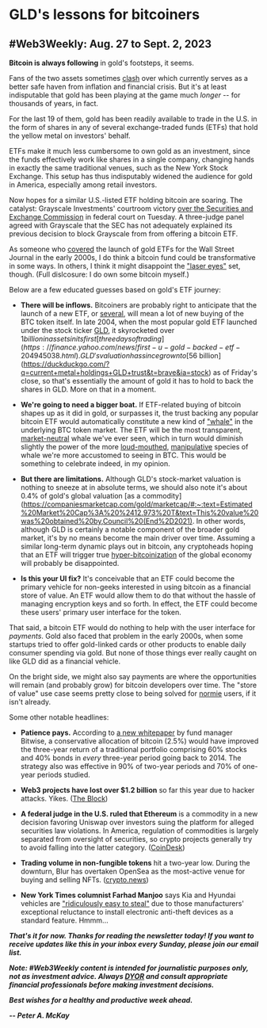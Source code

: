 # GLD's lessons for bitcoiners
## #Web3Weekly: Aug. 27 to Sept. 2, 2023

**Bitcoin is always following** in gold's footsteps, it seems.

Fans of the two assets sometimes [clash](https://intelligencesquared.com/events/debate-bitcoin-vs-gold-with-anthony-scaramucci-and-peter-schiff/) over which currently serves as a better safe haven from inflation and financial crisis. But it's at least indisputable that gold has been playing at the game much *longer* -- for thousands of years, in fact.

For the last 19 of them, gold has been readily available to trade in the U.S. in the form of shares in any of several exchange-traded funds (ETFs) that hold the yellow metal on investors' behalf.

ETFs make it much less cumbersome to own gold as an investment, since the funds effectively work like shares in a single company, changing hands in exactly the same traditional venues, such as the New York Stock Exchange. This setup has thus indisputably widened the audience for gold in America, especially among retail investors.

Now hopes for a similar U.S.-listed ETF holding bitcoin are soaring. The catalyst: Grayscale Investments' courtroom victory [over the Securities and Exchange Commission](https://www.forbes.com/sites/digital-assets/2023/08/29/grayscale-lands-court-victory-over-sec-in-battle-for-spot-bitcoin-etf/) in federal court on Tuesday. A three-judge panel agreed with Grayscale that the SEC has not adequately explained its previous decision to block Grayscale from from offering a bitcoin ETF.

As someone who [covered](https://www.wsj.com/articles/SB110194198185388535) the launch of gold ETFs for the Wall Street Journal in the early 2000s, I do think a bitcoin fund could be transformative in some ways. In others, I think it might disappoint the ["laser eyes"](https://bitcoinmagazine.com/culture/bitcoin-laser-eyes-origins) set, though. (Full dislcosure: I do own some bitcoin myself.)

Below are a few educated guesses based on gold's ETF journey:

- **There will be inflows.** Bitcoiners are probably right to anticipate that the launch of a new ETF, or [several](https://www.reuters.com/technology/grayscale-victory-big-boost-decade-long-spot-bitcoin-etf-push-2023-08-30/), will mean a lot of new buying of the BTC token itself. In late 2004, when the most popular gold ETF launched under the stock ticker [GLD](https://tinyurl.com/y2hctbsk), it skyrocketed over $1 billion in assets in its first [three days of trading](https://finance.yahoo.com/news/first-u-gold-backed-etf-204945038.html). GLD's valuation has since grown to [$56 billion](https://duckduckgo.com/?q=current+metal+holdings+GLD+trust&t=brave&ia=stock) as of Friday's close, so that's essentially the amount of gold it has to hold to back the shares in GLD. More on that in a moment.

- **We're going to need a bigger boat.** If ETF-related buying of bitcoin shapes up as it did in gold, or surpasses it, the trust backing any popular bitcoin ETF would automatically constitute a new kind of ["whale"](https://www.investopedia.com/terms/b/bitcoin-whale.asp) in the underlying BTC token market. The ETF will be the most transparent, [market-neutral](https://www.investopedia.com/terms/m/marketneutral.asp) whale we've ever seen, which in turn would diminish slightly the power of the more [loud-mouthed](https://www.youtube.com/results?search_query=%22michael+saylor%22+interview&sp=CAI%253D), [manipulative](https://www.vox.com/recode/2021/5/18/22441831/elon-musk-bitcoin-dogecoin-crypto-prices-tesla) species of whale we're more accustomed to seeing in BTC. This would be something to celebrate indeed, in my opinion.

- **But there are limitations.** Although GLD's stock-market valuation is nothing to sneeze at in absolute terms, we should also note it's about 0.4% of gold's global valuation [as a commodity](https://companiesmarketcap.com/gold/marketcap/#:~:text=Estimated%20Market%20Cap%3A%20%2412.973%20T&text=This%20value%20was%20obtained%20by,Council%20(End%2D2021). In other words, although GLD is certainly a notable component of the broader gold market, it's by no means become the main driver over time. Assuming a similar long-term dynamic plays out in bitcoin, any cryptoheads hoping that an ETF will trigger true [hyper-bitcoinization](https://www.coindesk.com/tech/2022/11/03/hyperbitcoinization-is-a-few-years-away-predicts-samson-mow/) of the global economy will probably be disappointed.

- **Is this your UI fix?** It's conceivable that an ETF could become the primary vehicle for non-geeks interested in using bitcoin as a financial store of value. An ETF would allow them to do that without the hassle of managing encryption keys and so forth. In effect, the ETF could become these users' primary user interface for the token.

That said, a bitcoin ETF would do nothing to help with the user interface for *payments*. Gold also faced that problem in the early 2000s, when some startups tried to offer gold-linked cards or other products to enable daily consumer spending via gold. But none of those things ever really caught on like GLD did as a financial vehicle.  

On the bright side, we might also say payments are where the opportunities will remain (and probably grow) for bitcoin developers over time. The "store of value" use case seems pretty close to being solved for [normie](https://www.urbandictionary.com/define.php?term=Normie) users, if it isn't already.

Some other notable headlines:

- **Patience pays.** According to [a new whitepaper](https://s3.amazonaws.com/static.bitwiseinvestments.com/Research/Bitcoins-Role-in-a-Traditional-Portfolio-08-2023.pdf) by fund manager Bitwise, a conservative allocation of bitcoin (2.5%) would have improved the three-year return of a traditional portfolio comprising 60% stocks and 40% bonds in *every* three-year period going back to 2014. The strategy also was effective in 90% of two-year periods and 70% of one-year periods studied.

- **Web3 projects have lost over $1.2 billion** so far this year due to hacker attacks. Yikes. ([The Block](https://www.theblock.co/post/248550/web3-losses-exceed-1-billion-in-2023-base-exploits))

- **A federal judge in the U.S. ruled that Ethereum** is a commodity in a new decision favoring Uniswap over investors suing the platform for alleged securities law violations. In America, regulation of commodities is largely separated from oversight of securities, so crypto projects generally try to avoid falling into the latter category. ([CoinDesk](https://www.coindesk.com/policy/2023/08/31/us-court-calls-eth-a-commodity-while-tossing-investor-suit-against-uniswap/))

- **Trading volume in non-fungible tokens** hit a two-year low. During the downturn, Blur has overtaken OpenSea as the most-active venue for buying and selling NFTs. ([crypto.news](https://crypto.news/nft-market-witnesses-lowest-transaction-volume-in-two-years/))

- **New York Times columnist Farhad Manjoo** says Kia and Hyundai vehicles are ["ridiculously easy to steal"](https://www.nytimes.com/2023/09/01/opinion/kia-hyundai-tiktok.html) due to those manufacturers' exceptional reluctance to install electronic anti-theft devices as a standard feature. Hmmm...

_**That's it for now. Thanks for reading the newsletter today! If you want to receive updates like this in your inbox every Sunday, please join our email list.**_

_**Note: #Web3Weekly content is intended for journalistic purposes only, not as investment advice. Always [DYOR](https://www.urbandictionary.com/define.php?term=DYOR) and consult appropriate financial professionals before making investment decisions.**_

_**Best wishes for a healthy and productive week ahead.**_  

_**-- Peter A. McKay**_
